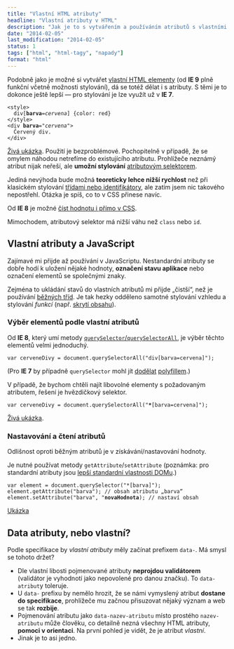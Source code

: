 ```yaml
---
title: "Vlastní HTML atributy"
headline: "Vlastní atributy v HTML"
description: "Jak je to s vytvářením a používáním atributů s vlastními názvy v HTML stránce."
date: "2014-02-05"
last_modification: "2014-02-05"
status: 1
tags: ["html", "html-tagy", "napady"]
format: "html"
---
```


<p>Podobně jako je možné si vytvářet <a href="/vlastni-html-znacky">vlastní HTML elementy</a> (od <b>IE 9</b> plně funkční včetně možnosti stylování), dá se totéž dělat i s atributy. S těmi je to dokonce ještě lepší — pro stylování je lze využít už v <b>IE 7</b>.</p>

<pre><code>&lt;style>
  div[<b>barva</b>=<i>cervena</i>] {color: red}
&lt;/style>
&lt;div <b>barva</b>="<i>cervena</i>">
  Červený div.
&lt;/div></code></pre>

<p><a href="https://kod.djpw.cz/erbb">Živá ukázka</a>. Použití je bezproblémové. Pochopitelně v případě, že se omylem náhodou netrefíme do existujícího atributu. Prohlížeče neznámý atribut nijak neřeší, ale <b>umožní stylování</b> <a href="/css-selektory#atributovy">atributovým selektorem</a>.</p>

<p>Jediná nevýhoda bude možná <b>teoreticky lehce nižší rychlost</b> než při klasickém stylování <a href="/id-class">třídami nebo identifikátory</a>, ale zatím jsem nic takového nepostřehl. Otázka je spíš, co to v CSS přinese navíc.</p>

<p>Od <b>IE 8</b> je možné <a href="/content-attr">číst hodnotu i přímo v CSS</a>.</p>

<p>Mimochodem, atributový selektor má nižší váhu než <code>class</code> nebo <code>id</code>.</p>

<h2 id="js">Vlastní atributy a JavaScript</h2>
<p>Zajímavé mi přijde až používání v JavaScriptu. Nestandardní atributy se dobře hodí k uložení nějaké hodnoty, <b>označení stavu aplikace</b> nebo označení elementů se společnými znaky.</p>

<p>Zejména to ukládání stavů do vlastních atributů mi přijde „čistší“, než je používání <a href="/prepinani-trid">běžných tříd</a>. Je tak hezky odděleno samotné stylování vzhledu a stylování <i>funkcí</i> (např. <a href="/zobrazit-skryt">skrytí obsahu</a>).</p>

<h3 id="vyber">Výběr elementů podle vlastní atributů</h3>

<p>Od <b>IE 8</b>, který umí metody <a href="/queryselector"><code>querySelector</code>/<code>querySelectorAll</code></a>, je výběr těchto elementů velmi jednoduchý.</p>

<pre><code>var cerveneDivy = document.querySelectorAll("div[barva=cervena]");</code></pre>

<p>(Pro <b>IE 7</b> by případně <code>querySelector</code> mohl jít <a href="http://www.codecouch.com/2012/05/adding-document-queryselectorall-support-to-ie-7/">dodělat</a> <a href="https://gist.github.com/connrs/2724353">polyfillem</a>.)</p>

<p>V případě, že bychom chtěli najít libovolné elementy s požadovaným atributem, řešení je hvězdičkový selektor.</p>

<pre><code>var cerveneDivy = document.querySelectorAll("<b>*</b>[barva=cervena]");</code></pre>

<p><a href="https://kod.djpw.cz/grbb">Živá ukázka</a>.</p>

<h3 id="nastavovani-cteni">Nastavování a čtení atributů</h3>

<p>Odlišnost oproti běžným atributů je v získávání/nastavování hodnoty.</p>

<p>Je nutné používat metody <code>getAttribute</code>/<code>setAttribute</code> (poznámka: pro standardní atributy jsou <a href="http://diskuse.jakpsatweb.cz/?action=vthread&forum=8&topic=90307">lepší standardní vlastnosti DOMu</a>.)</p>

<pre><code>var element = document.querySelector("*[barva]");
element.getAttribute("barva"); // obsah atributu „barva“
element.setAttribute("barva", "<b>novaHodnota</b>); // nastaví obsah</code></pre>

<p><a href="https://kod.djpw.cz/hrbb">Ukázka</a></p>

<h2 id="data">Data atributy, nebo vlastní?</h2>
<p>Podle specifikace by <i>vlastní atributy</i> měly začínat prefixem <code>data-</code>. Má smysl se tohoto držet?</p>

<ul>
  <li>Dle vlastní libosti pojmenované atributy <b>neprojdou validátorem</b> (validátor je vyhodnotí jako nepovolené pro danou značku). To <code>data-atribut</code>y toleruje.</li>
  
  <li>U <code>data-</code> prefixu by nemělo hrozit, že se námi vymyslený atribut <b>dostane do specifikace</b>, prohlížeče mu začnou přisuzovat nějaký význam a web se tak <b>rozbije</b>.</li>
  
  <li>Pojmenování atributu jako <code>data-nazev-atributu</code> místo prostého <code>nazev-atributu</code> může člověku, co detailně nezná všechny HTML atributy, <b>pomoci v orientaci</b>. Na první pohled je vidět, že je atribut <i>vlastní</i>.</li>
  
  <li>Jinak je to asi jedno.</li>
</ul>